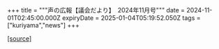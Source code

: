 +++
title = """声の広報【議会だより】　2024年11月号"""
date = 2024-11-01T02:45:00.000Z
expiryDate = 2025-01-04T05:19:52.050Z
tags = ["kuriyama","news"]
+++


[[source]](https://www.town.kuriyama.hokkaido.jp/site/koho/29493.html)
